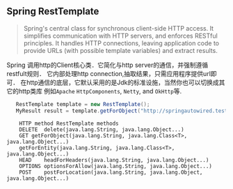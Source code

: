 ## Spring RestTemplate
> Spring's central class for synchronous client-side HTTP access. It simplifies communication with HTTP servers, and enforces RESTful principles. It handles HTTP connections, leaving application code to provide URLs (with possible template variables) and extract results.

Spring 调用http的Client核心类．它简化与http server的通信，并强制遵循restfult规则．
它内部处理http connection,抽取结果，只需应用程序提供url即可．
在http通信的底层，它默认采用的是Jdk的标准设施，当然你也可以切换成其它的http类库
例如`Apache` `HttpComponents`, `Netty`, and `OkHttp`等.

``` Java
   RestTemplate template = new RestTemplate();
   MyResult result = template.getForObject("http://springautowired.test.com", MyResult.class);
```

```
    HTTP method	RestTemplate methods
    DELETE	delete(java.lang.String, java.lang.Object...)
    GET	getForObject(java.lang.String, java.lang.Class<T>, java.lang.Object...)
    getForEntity(java.lang.String, java.lang.Class<T>, java.lang.Object...)
    HEAD	headForHeaders(java.lang.String, java.lang.Object...)
    OPTIONS	optionsForAllow(java.lang.String, java.lang.Object...)
    POST	postForLocation(java.lang.String, java.lang.Object, java.lang.Object...)
```

